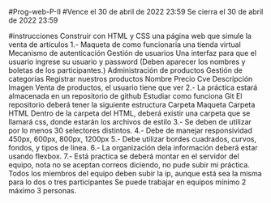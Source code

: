 #Prog-web-P-II
#Vence el 30 de abril de 2022 23:59
Se cierra el 30 de abril de 2022 23:59

#instrucciones
Construir con HTML y CSS una página web que simule la venta de artículos
1.- Maqueta de como funcionaria una tienda virtual
 Mecanismo de autenticación 
Gestión de usuarios 
Una interfaz para que el usuario ingrese su usuario y password (Deben aparecer los nombres y boletas de los participantes.)
Administración de productos
Gestión de categorías 
Registrar nuestros productos
Nombre
Precio
Cve
Descripción 
Imagen
Venta de productos, el usuario tiene que ver 
2.- La práctica estará almacenada en un repositorio de github
Estudiar como funciona Git 
El repositorio deberá tener la siguiente estructura
Carpeta Maqueta
Carpeta HTML
Dentro de la carpeta del HTML, deberá existir una carpeta que se llamará css, donde estarán los archivos de estilo
3.- Se deben de utilizar por lo menos 30 selectores distintos.
4.- Debe de manejar responsividad 450px, 600px, 800px, 1200px
5.- Debe utilizar bordes cuadrados, curvos, fondos, y tipos de linea.
6.- La organización dela información deberá estar usando flexbox.
7.- Está practica se deberá montar en el servidor del equipo, nota no se aceptan correos diciendo, no pude subir mi práctica. Todos los miembros del equipo deben subir la ip, aunque está sea la misma para lo dos o tres participantes
Se puede trabajar en equipos mínimo 2 máximo 3 personas.


